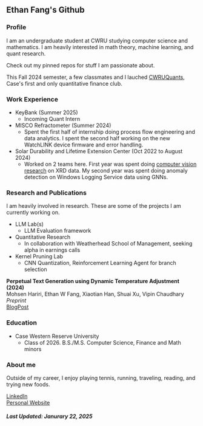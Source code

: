 ## Ethan Fang's Github
### Profile
I am an undergraduate student at CWRU studying computer science and mathematics. I am heavily interested in math theory, machine learning, and quant research.

Check out my pinned repos for stuff I am passionate about.

This Fall 2024 semester, a few classmates and I lauched <a href = "https://github.com/cwruquants">CWRUQuants</a>, Case's first and only quantitative finance club. 

### Work Experience
- KeyBank (Summer 2025)
  - Incoming Quant Intern
- MISCO Refractometer (Summer 2024)
  - Spent the first half of internship doing process flow engineering and data analytics. I spent the second half working on the new WatchLINK device firmware and error handling.
- Solar Durability and Lifetime Extension Center (Oct 2022 to August 2024)
  - Worked on 2 teams here. First year was spent doing <a href = "https://pypi.org/project/XRDimage/">computer vision research</a> on XRD data. My second year was spent doing anomaly detection
    on Windows Logging Service data using GNNs.

### Research and Publications
I am heavily involved in research. These are some of the projects I am currently working on. 
- LLM Lab(s)
  - LLM Evaluation framework
- Quantitative Research
  - In collaboration with Weatherhead School of Management, seeking alpha in earnings calls
- Kernel Pruning Lab
  - CNN Quantization, Reinforcement Learning Agent for branch selection
    
<b>Perpetual Text Generation using Dynamic Temperature Adjustment (2024)</b>   
Mohsen Hariri, Ethan W Fang, Xiaotian Han, Shuai Xu, Vipin Chaudhary  
<i>Preprint</i>    
<a href="https://d2jud02ci9yv69.cloudfront.net/2025-04-28-perpetual-text-129/blog/perpetual-text/">BlogPost</a>

### Education
- Case Western Reserve University
  - Class of 2026. B.S./M.S. Computer Science, Finance and Math minors
 
### About me
Outside of my career, I enjoy playing tennis, running, traveling, reading, and trying new foods.
  
<a href="https://www.linkedin.com/in/ethanwfang/">LinkedIn</a> <br>
<a href = "https://ethanwfang.github.io/index.html">Personal Website</a>

<h5>Last Updated: Janurary 22, 2025</h5>
  


